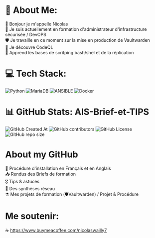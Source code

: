 # 💫 About Me:
👋 Bonjour je m'appelle Nicolas <br>🌱 Je suis actuellement en formation d'administrateur d'infrastructure sécurisée / DevOPS <br>🛡️ Je travaille en ce moment sur la mise en production de Vaultwarden <br>👀 Je découvre CodeQL <br>🤖 Apprend les bases de scritping bash/shel et de la réplication <br> 


# 💻 Tech Stack:
![Python](https://img.shields.io/badge/python-3670A0?style=for-the-badge&logo=python&logoColor=ffdd54) ![MariaDB](https://img.shields.io/badge/MariaDB-003545?style=for-the-badge&logo=mariadb&logoColor=white) ![ANSIBLE](https://img.shields.io/badge/ansible-%231A1918.svg?style=for-the-badge&logo=ansible&logoColor=white) ![Docker](https://img.shields.io/badge/docker-%230db7ed.svg?style=for-the-badge&logo=docker&logoColor=white)
# 📊 GitHub Stats: **AIS-Brief-et-TIPS**

![GitHub Created At](https://img.shields.io/github/created-at/NicolasW-7/AIS-DevOPS) ![GitHub contributors](https://img.shields.io/github/contributors/NicolasW-7/AIS-DevOPS) ![GitHub License](https://img.shields.io/github/license/NicolasW-7/AIS-DevOPS) ![GitHub repo size](https://img.shields.io/github/repo-size/NicolasW-7/AIS-DevOPS)

# About my GitHub

🧭 Procédure d'installation en Français et en Anglais <br> 📥 Rendus des Briefs de formation <br> 🎖️ Tips & astuces <br> 🔗 Des synthèses réseau <br>  ⚗️ Mes projets de formation (🛡️Vaultwarden) / Projet & Procédure <br>

# Me soutenir: 

☕ https://www.buymeacoffee.com/nicolaswailly7
